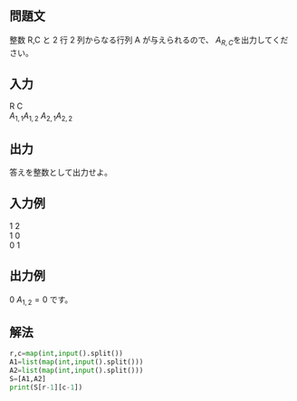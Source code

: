 ## 問題文
整数 R,C と 2 行 2 列からなる行列 A が与えられるので、 $`A_{R,C}`$を出力してください。
## 入力
R C  
$`A_{1,1} A_{1,2}`$
$`A_{2,1} A_{2,2}`$
## 出力
答えを整数として出力せよ。
## 入力例
1 2  
1 0  
0 1  
## 出力例
0
$`A_{1,2}=0`$ です。
## 解法

```python
r,c=map(int,input().split())
A1=list(map(int,input().split()))
A2=list(map(int,input().split()))
S=[A1,A2]
print(S[r-1][c-1])